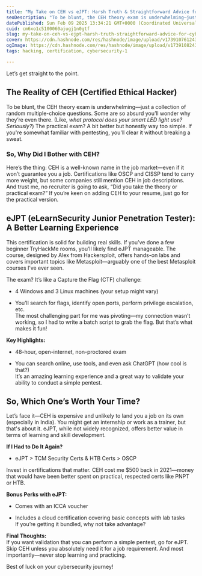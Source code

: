 ```yaml
---
title: "My Take on CEH vs eJPT: Harsh Truth & Straightforward Advice for Cybersecurity Enthusiasts"
seoDescription: "To be blunt, the CEH theory exam is underwhelming—just a collection of random multiple-choice questions. eJPT was a better learning experience."
datePublished: Sun Feb 09 2025 13:34:21 GMT+0000 (Coordinated Universal Time)
cuid: cm6xo1c5100060ajugj1n0gtf
slug: my-take-on-ceh-vs-ejpt-harsh-truth-straightforward-advice-for-cybersecurity-enthusiasts
cover: https://cdn.hashnode.com/res/hashnode/image/upload/v1739107612431/5b625bad-1ae7-4431-824d-2d4e74965ddf.png
ogImage: https://cdn.hashnode.com/res/hashnode/image/upload/v1739108243476/5d099d36-dfa2-4a64-a7a7-645a13c2f482.png
tags: hacking, certification, cybersecurity-1

---
```


Let’s get straight to the point.

## The Reality of CEH (Certified Ethical Hacker)

To be blunt, the CEH theory exam is underwhelming—just a collection of random multiple-choice questions. Some are so absurd you’ll wonder why they’re even there. (Like, *what protocol does your smart LED light use? Seriously?*) The practical exam? A bit better but honestly way too simple. If you're somewhat familiar with pentesting, you'll clear it without breaking a sweat.

### So, Why Did I Bother with CEH?

Here’s the thing: CEH is a well-known name in the job market—even if it won’t guarantee you a job. Certifications like OSCP and CISSP tend to carry more weight, but some companies still mention CEH in job descriptions. And trust me, no recruiter is going to ask, “Did you take the theory or practical exam?” If you’re keen on adding CEH to your resume, just go for the practical version.

## eJPT (eLearnSecurity Junior Penetration Tester): A Better Learning Experience

This certification is solid for building real skills. If you’ve done a few beginner TryHackMe rooms, you’ll likely find eJPT manageable. The course, designed by Alex from Hackersploit, offers hands-on labs and covers important topics like Metasploit—arguably one of the best Metasploit courses I’ve ever seen.

The exam? It’s like a Capture the Flag (CTF) challenge:

* 4 Windows and 3 Linux machines (your setup might vary)
    
* You’ll search for flags, identify open ports, perform privilege escalation, etc.  
    The most challenging part for me was pivoting—my connection wasn’t working, so I had to write a batch script to grab the flag. But that’s what makes it fun!
    

**Key Highlights:**

* 48-hour, open-internet, non-proctored exam
    
* You can search online, use tools, and even ask ChatGPT (how cool is that?)  
    It’s an amazing learning experience and a great way to validate your ability to conduct a simple pentest.
    

## So, Which One’s Worth Your Time?

Let’s face it—CEH is expensive and unlikely to land you a job on its own (especially in India). You might get an internship or work as a trainer, but that's about it. eJPT, while not widely recognized, offers better value in terms of learning and skill development.

**If I Had to Do It Again?**

* eJPT &gt; TCM Security Certs & HTB Certs &gt; OSCP
    

  
Invest in certifications that matter. CEH cost me $500 back in 2021—money that would have been better spent on practical, respected certs like PNPT or HTB.

**Bonus Perks with eJPT:**

* Comes with an ICCA voucher
    
* Includes a cloud certification covering basic concepts with lab tasks  
    If you’re getting it bundled, why not take advantage?
    

**Final Thoughts:**  
If you want validation that you can perform a simple pentest, go for eJPT. Skip CEH unless you absolutely need it for a job requirement. And most importantly—never stop learning and practicing.

Best of luck on your cybersecurity journey!